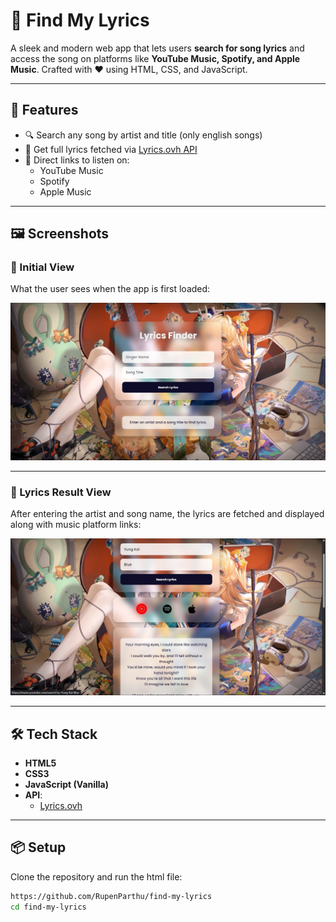 # 🎵 Find My Lyrics

A sleek and modern web app that lets users **search for song lyrics** and access the song on platforms like **YouTube Music, Spotify, and Apple Music**. Crafted with ❤️ using HTML, CSS, and JavaScript.

---

## 🚀 Features

- 🔍 Search any song by artist and title (only english songs)
- 🎤 Get full lyrics fetched via [Lyrics.ovh API](https://lyrics.ovh/)  
- 🔗 Direct links to listen on:
  - YouTube Music
  - Spotify
  - Apple Music  
---

## 🖼️ Screenshots

### 🔹 Initial View
What the user sees when the app is first loaded:

![Initial View](assets/ss1.png)

---

### 🔹 Lyrics Result View
After entering the artist and song name, the lyrics are fetched and displayed along with music platform links:

![Lyrics Result View](assets/ss2.png)


---

## 🛠 Tech Stack

- **HTML5**
- **CSS3**
- **JavaScript (Vanilla)**
- **API**:
  - [Lyrics.ovh](https://lyrics.ovh/)

---

## 📦 Setup

Clone the repository and run the html file:
```bash
https://github.com/RupenParthu/find-my-lyrics
cd find-my-lyrics


